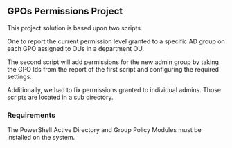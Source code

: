 ## GPOs Permissions Project

This project solution is based upon two scripts. 

One to report the current permission level granted to a specific AD group on each GPO assigned to OUs in a department OU.

The second script will add permissions for the new admin group by taking the GPO Ids from the report of the first script and configuring the required settings.

Additionally, we had to fix permissions granted to individual admins. Those scripts are located in a sub directory.

### Requirements

The PowerShell Active Directory and Group Policy Modules must be installed on the system.




